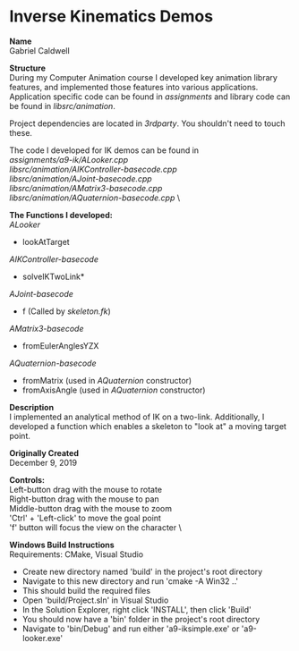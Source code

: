 # Inverse Kinematics Demos
**Name** \
Gabriel Caldwell

**Structure** \
During my Computer Animation course I developed key animation library features, and implemented those features into various applications. Application specific code can be found in *assignments* and library code can be found in *libsrc/animation*.

Project dependencies are located in *3rdparty*. You shouldn't need to touch these.

The code I developed for IK demos can be found in \
*assignments/a9-ik/ALooker.cpp* \
*libsrc/animation/AIKController-basecode.cpp* \
*libsrc/animation/AJoint-basecode.cpp* \
*libsrc/animation/AMatrix3-basecode.cpp* \
*libsrc/animation/AQuaternion-basecode.cpp* \


**The Functions I developed:** \
*ALooker*
* lookAtTarget

*AIKController-basecode*
* solveIKTwoLink*

*AJoint-basecode*
* f (Called by *skeleton.fk*) 

*AMatrix3-basecode*
* fromEulerAnglesYZX

*AQuaternion-basecode*
* fromMatrix (used in *AQuaternion* constructor)
* fromAxisAngle (used in *AQuaternion* constructor)

**Description** \
I implemented an analytical method of IK on a two-link. Additionally, I developed a function which enables a skeleton to "look at" a moving target point.

**Originally Created** \
December 9, 2019

**Controls:** \
Left-button drag with the mouse to rotate \
Right-button drag with the mouse to pan \
Middle-button drag with the mouse to zoom \
'Ctrl' + 'Left-click' to move the goal point \
'f' button will focus the view on the character \

**Windows Build Instructions** \
Requirements: CMake, Visual Studio
* Create new directory named 'build' in the project's root directory
* Navigate to this new directory and run 'cmake -A Win32 ..'
* This should build the required files
* Open 'build/Project.sln' in Visual Studio
* In the Solution Explorer, right click 'INSTALL', then click 'Build'
* You should now have a 'bin' folder in the project's root directory
* Navigate to 'bin/Debug' and run either 'a9-iksimple.exe' or 'a9-looker.exe'
